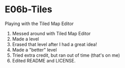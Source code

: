 # E06b-Tiles
Playing with the Tiled Map Editor

1. Messed around with Tiled Map Editor
2. Made a level
3. Erased that level after I had a great idea!
4. Made a "better" level
5. Tried extra credit, but ran out of time (that's on me)
6. Edited README and LICENSE.